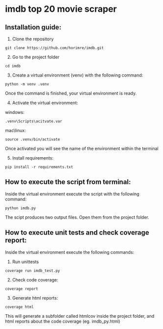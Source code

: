 # imdb top 20 movie scraper

## Installation guide:

1. Clone the repository
```
git clone https://github.com/horimre/imdb.git
```
2. Go to the project folder
```
cd imdb
```
3. Create a virtual environment (venv) with the following command:
```
python -m venv .venv
```
Once the command is finished, your virtual environment is ready.
 
4. Activate the virtual environment:

windows:
  ```
  .venv\Scripts\acitvate.var
  ```
mac\linux:
  ```
  source .venv/bin/activate
  ```
  Once activated you will see the name of the environment within the terminal
  
5. Install requirements:
  ```
  pip install -r requirements.txt
  ```
  
## How to execute the script from terminal:

Inside the virtual environment execute the script with the following command:
```
python imdb.py
```
The scipt produces two output files. Open them from the project folder.

## How to execute unit tests and check coverage report:
Inside the virtual environment execute the following commands:
1. Run unittests
```
coverage run imdb_test.py
```
2. Check code coverage:
```
coverage report
```
3. Generate html reports:
```
coverage html
```
This will generate a subfolder called htmlcov inside the project folder, and html reports about the code coverage (eg. imdb_py.html)
